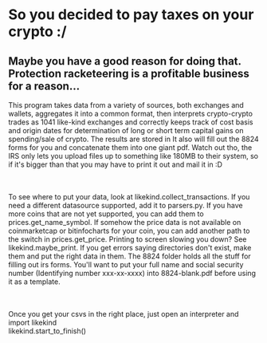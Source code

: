

<h1> So you decided to pay taxes on your crypto :/ </h1>
<h2> Maybe you have a good reason for doing that. Protection racketeering is a profitable business for a reason...</h2>

This program takes data from a variety of sources, both exchanges and wallets, aggregates it into a common format, then interprets crypto-crypto trades as 1041 like-kind exchanges and correctly keeps track of cost basis and origin dates for determination of long or short term capital gains on spending/sale of crypto. The results are stored in  It also will fill out the 8824 forms for you and concatenate them into one giant pdf. Watch out tho, the IRS only lets you upload files up to something like 180MB to their system, so if it's bigger than that you may have to print it out and mail it in :D


<br><br>To see where to put your data, look at likekind.collect_transactions. If you need a different datasource supported, add it to parsers.py. If you have more coins that are not yet supported, you can add them to prices.get_name_symbol. If somehow the price data is not available on coinmarketcap or bitinfocharts for your coin, you can add another path to the switch in prices.get_price. Printing to screen slowing you down? See likekind.maybe_print. If you get errors saying directories don't exist, make them and put the right data in them. The 8824 folder holds all the stuff for filling out irs forms. You'll want to put your full name and social security number (Identifying number xxx-xx-xxxx) into 8824-blank.pdf before using it as a template.

<br><br> Once you get your csvs in the right place, just open an interpreter and
<br>import likekind
<br>likekind.start_to_finish()

